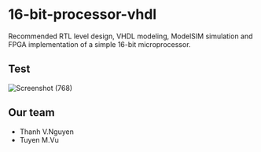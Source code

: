 # 16-bit-processor-vhdl
   Recommended RTL level design, VHDL modeling, ModelSIM simulation and FPGA implementation of a simple 16-bit microprocessor. 

## Test
![Screenshot (768)](https://user-images.githubusercontent.com/81580234/150943877-0f37e0f9-d795-4963-a04f-9922df2a1a2b.png)


## Our team
* Thanh V.Nguyen
* Tuyen M.Vu

